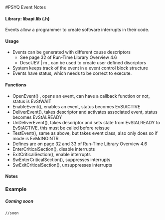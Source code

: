 #PSYQ Event Notes

#### Library: libapi.lib (.h)

Events allow a programmer to create software interrupts in their code.

#### Usage

* Events can be generated with different cause descriptors
  * See page 32 of Run-Time Library Overview 4.6
  * DescUEV | m , can be used to create user defined discriptors
* System keeps track of the event in a event control block structure
* Events have status, which needs to be correct to execute.

#### Functions

* OpenEvent() , opens an event, can have a callback function or not, status is EvStWAIT
* EnableEvent(), enables an event, status becomes EvStACTIVE
* DeliverEvent(), takes descriptor and activates associated event, status becomes EvStALREADY
* UnDeliverEvent(), takes descriptor and sets state from EvStALREADY to EvStACTIVE, this must be called before reissue
* TestEvent(), same as above, but takes event class, also only does so if mode is EvMdNOINTR
* Defines are on page 32 and 33 of Run-Time Library Overview 4.6
* EnterCriticalSection(), disable interrupts 
* ExitCriticalSection(), enable interrupts
* SwEnterCriticalSection(), suppresses interrupts
* SwExitCriticalSection(), unsuppresses interrupts

#### Notes


### Example

##### Coming soon
```
//soon
```
